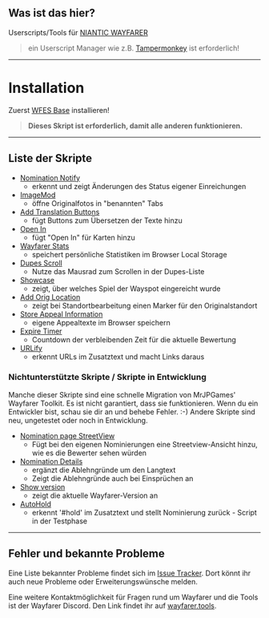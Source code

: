 ## Was ist das hier?
Userscripts/Tools für [NIANTIC WAYFARER](https://wayfarer.nianticlabs.com/)
> ein Userscript Manager wie z.B. [Tampermonkey](https://tampermonkey.net/) ist erforderlich!

---

# Installation
Zuerst [WFES Base](https://altertobi.github.io/Wayfarer-Extension-Scripts/wfes-Base.user.js) installieren!
> **Dieses Skript ist erforderlich, damit alle anderen funktionieren.**

---

## Liste der Skripte
* [Nomination Notify](https://altertobi.github.io/Wayfarer-Extension-Scripts/wfes-NominationNotify.user.js)
    - erkennt und zeigt Änderungen des Status eigener Einreichungen
* [ImageMod](https://altertobi.github.io/Wayfarer-Extension-Scripts/wfes-ImageMod.user.js)
    - öffne Originalfotos in "benannten" Tabs
* [Add Translation Buttons](https://altertobi.github.io/Wayfarer-Extension-Scripts/wfes-AddTranslationButtons.user.js)
    - fügt Buttons zum Übersetzen der Texte hinzu
* [Open In](https://altertobi.github.io/Wayfarer-Extension-Scripts/wfes-OpenIn.user.js)
    - fügt "Open In" für Karten hinzu
* [Wayfarer Stats](https://altertobi.github.io/Wayfarer-Extension-Scripts/wfes-WayfarerStats.user.js)
    - speichert persönliche Statistiken im Browser Local Storage
* [Dupes Scroll](https://altertobi.github.io/Wayfarer-Extension-Scripts/wfes-dupesScroll.user.js)
    - Nutze das Mausrad zum Scrollen in der Dupes-Liste
* [Showcase](https://altertobi.github.io/Wayfarer-Extension-Scripts/wfes-Showcase.user.js)
    - zeigt, über welches Spiel der Wayspot eingereicht wurde 
* [Add Orig Location](https://altertobi.github.io/Wayfarer-Extension-Scripts/wfes-reviewAddOrigLocation.user.js)
    - zeigt bei Standortbearbeitung einen Marker für den Originalstandort 
* [Store Appeal Information](https://altertobi.github.io/Wayfarer-Extension-Scripts/wfes-AppealData.user.js)
    - eigene Appealtexte im Browser speichern
* [Expire Timer](https://altertobi.github.io/Wayfarer-Extension-Scripts/wfes-ExpireTimer.user.js)
    - Countdown der verbleibenden Zeit für die aktuelle Bewertung 
* [URLify](https://altertobi.github.io/Wayfarer-Extension-Scripts/wfes-URLify.user.js)
    - erkennt URLs im Zusatztext und macht Links daraus

### Nichtunterstützte Skripte / Skripte in Entwicklung
Manche dieser Skripte sind eine schnelle Migration von MrJPGames' Wayfarer Toolkit. Es ist nicht garantiert, dass sie funktionieren. Wenn du ein Entwickler bist, schau sie dir an und behebe Fehler. :-)
Andere Skripte sind neu, ungetestet oder noch in Entwicklung.
 
* [Nomination page StreetView](https://altertobi.github.io/Wayfarer-Extension-Scripts/wfes-NominationsStreetView.user.js)
    - Fügt bei den eigenen Nominierungen eine Streetview-Ansicht hinzu, wie es die Bewerter sehen würden
* [Nomination Details](https://altertobi.github.io/Wayfarer-Extension-Scripts/wfes-NominationDetail.user.js)
    - ergänzt die Ablehngründe um den Langtext
    - Zeigt die Ablehngründe auch bei Einsprüchen an
* [Show version](https://altertobi.github.io/Wayfarer-Extension-Scripts/wfes-showWFVersion.user.js)
    - zeigt die aktuelle Wayfarer-Version an
* [AutoHold](https://altertobi.github.io/Wayfarer-Extension-Scripts/wfes-AutoHold.user.js)
    - erkennt '#hold' im Zusatztext und stellt Nominierung zurück - Script in der Testphase

---

## Fehler und bekannte Probleme

Eine Liste bekannter Probleme findet sich im [Issue Tracker](https://github.com/AlterTobi/Wayfarer-Extension-Scripts/issues).
Dort könnt ihr auch neue Probleme oder Erweiterungswünsche melden.

Eine weitere Kontaktmöglichkeit für Fragen rund um Wayfarer und die Tools ist der Wayfarer Discord. Den Link findet ihr auf [wayfarer.tools](https://wayfarer.tools/).
